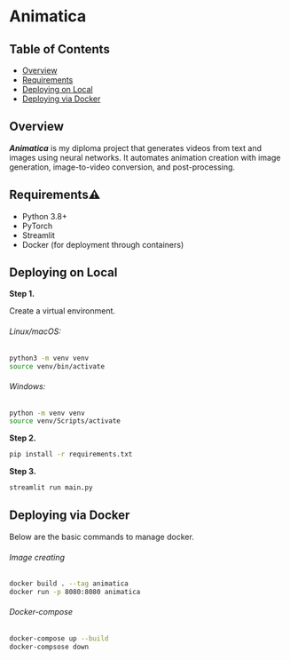 # Animatica

## Table of Contents

- [Overview](#overview)
- [Requirements](#requirements)
- [Deploying on Local](#deploying-on-local)
- [Deploying via Docker](#deploying-via-docker)


## Overview

***Animatica*** is my diploma project that generates videos from text and 
images using neural networks. It automates animation creation with image generation,
image-to-video conversion, and post-processing.


## Requirements⚠️

- Python 3.8+
- PyTorch
- Streamlit
- Docker (for deployment through containers)


## Deploying on Local

**Step 1.**

Create a virtual environment.

###### *Linux/macOS:*

```bash
python3 -m venv venv
source venv/bin/activate
```

###### *Windows:*

```bash
python -m venv venv
source venv/Scripts/activate
```

**Step 2.**

```bash
pip install -r requirements.txt
```

**Step 3.**

```bash
streamlit run main.py
```


## Deploying via Docker

Below are the basic commands to manage docker.

###### Image creating

```bash
docker build . --tag animatica
docker run -p 8080:8080 animatica
```

###### Docker-compose

```bash
docker-compose up --build
docker-compsose down
```
